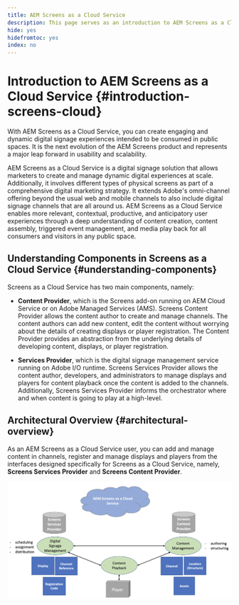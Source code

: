 ```yaml
---
title: AEM Screens as a Cloud Service
description: This page serves as an introduction to AEM Screens as a Cloud Service.
hide: yes
hidefromtoc: yes
index: no
---
```


# Introduction to AEM Screens as a Cloud Service {#introduction-screens-cloud}

With AEM Screens as a Cloud Service, you can create engaging and dynamic digital signage experiences intended to be consumed in public spaces. It is the next evolution of the AEM Screens product and represents a major leap forward in usability and scalability. 

AEM Screens as a Cloud Service is a digital signage solution that allows marketers to create and manage dynamic digital experiences at scale. Additionally, it involves different types of physical screens as part of a comprehensive digital marketing strategy. It extends Adobe's omni-channel offering beyond the usual web and mobile channels to also include digital signage channels that are all around us. AEM Screens as a Cloud Service enables more relevant, contextual, productive, and anticipatory user experiences through a deep understanding of content creation, content assembly, triggered event management, and media play back for all consumers and visitors in any public space.

## Understanding Components in Screens as a Cloud Service {#understanding-components}

Screens as a Cloud Service has two main components, namely:

* **Content Provider**, which is the Screens add-on running on AEM Cloud Service or on Adobe Managed Services (AMS). Screens Content Provider allows the content author to create and manage channels. The content authors can add new content, edit the content without worrying about the details of creating displays or player registration. The Content Provider provides an abstraction from the underlying details of developing content, displays, or player registration. 

* **Services Provider**, which is the digital signage management service running on Adobe I/O runtime. Screens Services Provider allows the content author, developers, and administrators to manage displays and players for content playback once the content is added to the channels. Additionally, Screens Services Provider informs the orchestrator where and when content is going to play at a high-level.


## Architectural Overview {#architectural-overview}

As an AEM Screens as a Cloud Service user, you can add and manage content in channels, register and manage displays and players from the interfaces designed specifically for Screens as a Cloud Service, namely, **Screens Services Provider** and **Screens Content Provider**.

![image](/help/screens-cloud/assets/architecture-screenscloud.png)

